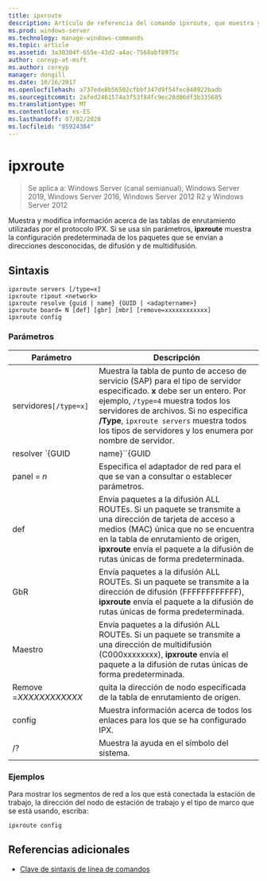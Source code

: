 ```yaml
---
title: ipxroute
description: Artículo de referencia del comando ipxroute, que muestra y modifica información acerca de las tablas de enrutamiento utilizadas por el protocolo IPX.
ms.prod: windows-server
ms.technology: manage-windows-commands
ms.topic: article
ms.assetid: 3a30304f-655e-43d2-a4ac-7568abf8975c
author: coreyp-at-msft
ms.author: coreyp
manager: dongill
ms.date: 10/16/2017
ms.openlocfilehash: a737ede8b56502cfbbf347d9f54fec848922badb
ms.sourcegitcommit: 2afed2461574a3f53f84fc9ec28d86df3b335685
ms.translationtype: MT
ms.contentlocale: es-ES
ms.lasthandoff: 07/02/2020
ms.locfileid: "85924384"
---
```

# <a name="ipxroute"></a>ipxroute

> Se aplica a: Windows Server (canal semianual), Windows Server 2019, Windows Server 2016, Windows Server 2012 R2 y Windows Server 2012

Muestra y modifica información acerca de las tablas de enrutamiento utilizadas por el protocolo IPX. Si se usa sin parámetros, **ipxroute** muestra la configuración predeterminada de los paquetes que se envían a direcciones desconocidas, de difusión y de multidifusión.

## <a name="syntax"></a>Sintaxis

```
ipxroute servers [/type=x]
ipxroute ripout <network>
ipxroute resolve {guid | name} {GUID | <adaptername>}
ipxroute board= N [def] [gbr] [mbr] [remove=xxxxxxxxxxxx]
ipxroute config
```

### <a name="parameters"></a>Parámetros
| Parámetro | Descripción |
| ------- | -------- |
| servidores`[/type=x]` | Muestra la tabla de punto de acceso de servicio (SAP) para el tipo de servidor especificado. **x** debe ser un entero. Por ejemplo, `/type=4` muestra todos los servidores de archivos. Si no especifica **/Type**, `ipxroute servers` muestra todos los tipos de servidores y los enumera por nombre de servidor. |
| resolver `{GUID | name}``{GUID | adaptername}` | Resuelve el nombre del GUID como su nombre descriptivo o el nombre descriptivo de su GUID. |
| panel = *n* | Especifica el adaptador de red para el que se van a consultar o establecer parámetros. |
| def | Envía paquetes a la difusión ALL ROUTEs. Si un paquete se transmite a una dirección de tarjeta de acceso a medios (MAC) única que no se encuentra en la tabla de enrutamiento de origen, **ipxroute** envía el paquete a la difusión de rutas únicas de forma predeterminada. |
| GbR | Envía paquetes a la difusión ALL ROUTEs. Si un paquete se transmite a la dirección de difusión (FFFFFFFFFFFF), **ipxroute** envía el paquete a la difusión de rutas únicas de forma predeterminada. |
| Maestro | Envía paquetes a la difusión ALL ROUTEs. Si un paquete se transmite a una dirección de multidifusión (C000xxxxxxxx), **ipxroute** envía el paquete a la difusión de rutas únicas de forma predeterminada. |
| Remove =*XXXXXXXXXXXX* | quita la dirección de nodo especificada de la tabla de enrutamiento de origen. |
| config | Muestra información acerca de todos los enlaces para los que se ha configurado IPX. |
| /? | Muestra la ayuda en el símbolo del sistema. |

### <a name="examples"></a>Ejemplos

Para mostrar los segmentos de red a los que está conectada la estación de trabajo, la dirección del nodo de estación de trabajo y el tipo de marco que se está usando, escriba:

```
ipxroute config
```

## <a name="additional-references"></a>Referencias adicionales

- [Clave de sintaxis de línea de comandos](command-line-syntax-key.md)
